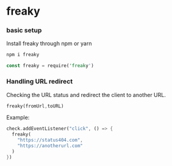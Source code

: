 # freaky

### basic setup

Install freaky through npm or yarn

```rust
npm i freaky
```
```rust
const freaky = require('freaky')
```

### Handling URL redirect

Checking the URL status and redirect the client to another URL.

```rust
freaky(fromUrl,toURL)
```

Example:
```rust
check.addEventListener("click", () => {
  freaky(
    "https://status404.com",
    "https://anotherurl.com"
  )
})
```
